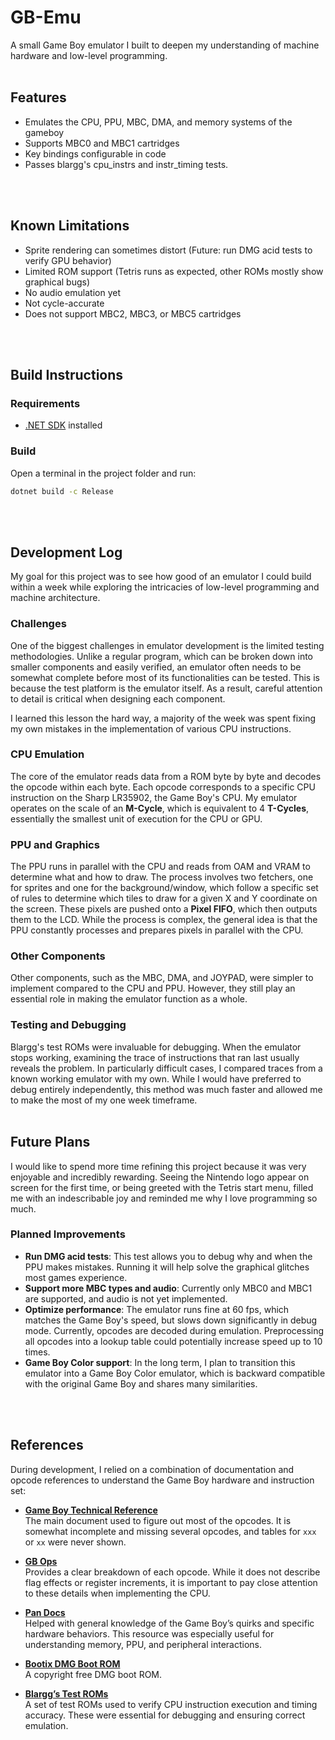 # GB-Emu
A small Game Boy emulator I built to deepen my understanding of machine hardware and low-level programming.
<br>
<br>

## Features
- Emulates the CPU, PPU, MBC, DMA, and memory systems of the gameboy
- Supports MBC0 and MBC1 cartridges
- Key bindings configurable in code
- Passes blargg's cpu_instrs and instr_timing tests.
<br>
<br>

## Known Limitations
- Sprite rendering can sometimes distort (Future: run DMG acid tests to verify GPU behavior)
- Limited ROM support (Tetris runs as expected, other ROMs mostly show graphical bugs)
- No audio emulation yet
- Not cycle-accurate
- Does not support MBC2, MBC3, or MBC5 cartridges
<br>
<br>

## Build Instructions

### Requirements
- [.NET SDK](https://dotnet.microsoft.com/download) installed

### Build
Open a terminal in the project folder and run:

```bash
dotnet build -c Release
```
<br>
<br>

## Development Log

My goal for this project was to see how good of an emulator I could build within a week while exploring the intricacies of low-level programming and machine architecture.

### Challenges
One of the biggest challenges in emulator development is the limited testing methodologies. Unlike a regular program, which can be broken down into smaller components and easily verified, an emulator often needs to be somewhat complete before most of its functionalities can be tested. This is because the test platform is the emulator itself. As a result, careful attention to detail is critical when designing each component.

I learned this lesson the hard way, a majority of the week was spent fixing my own mistakes in the implementation of various CPU instructions.

### CPU Emulation
The core of the emulator reads data from a ROM byte by byte and decodes the opcode within each byte. Each opcode corresponds to a specific CPU instruction on the Sharp LR35902, the Game Boy's CPU. My emulator operates on the scale of an **M-Cycle**, which is equivalent to 4 **T-Cycles**, essentially the smallest unit of execution for the CPU or GPU.

### PPU and Graphics
The PPU runs in parallel with the CPU and reads from OAM and VRAM to determine what and how to draw. The process involves two fetchers, one for sprites and one for the background/window, which follow a specific set of rules to determine which tiles to draw for a given X and Y coordinate on the screen. These pixels are pushed onto a **Pixel FIFO**, which then outputs them to the LCD. While the process is complex, the general idea is that the PPU constantly processes and prepares pixels in parallel with the CPU.

### Other Components
Other components, such as the MBC, DMA, and JOYPAD, were simpler to implement compared to the CPU and PPU. However, they still play an essential role in making the emulator function as a whole.

### Testing and Debugging
Blargg's test ROMs were invaluable for debugging. When the emulator stops working, examining the trace of instructions that ran last usually reveals the problem. In particularly difficult cases, I compared traces from a known working emulator with my own. While I would have preferred to debug entirely independently, this method was much faster and allowed me to make the most of my one week timeframe.
<br>
<br>

## Future Plans

I would like to spend more time refining this project because it was very enjoyable and incredibly rewarding. Seeing the Nintendo logo appear on screen for the first time, or being greeted with the Tetris start menu, filled me with an indescribable joy and reminded me why I love programming so much.

### Planned Improvements
- **Run DMG acid tests**: This test allows you to debug why and when the PPU makes mistakes. Running it will help solve the graphical glitches most games experience.  
- **Support more MBC types and audio**: Currently only MBC0 and MBC1 are supported, and audio is not yet implemented.  
- **Optimize performance**: The emulator runs fine at 60 fps, which matches the Game Boy's speed, but slows down significantly in debug mode. Currently, opcodes are decoded during emulation. Preprocessing all opcodes into a lookup table could potentially increase speed up to 10 times.  
- **Game Boy Color support**: In the long term, I plan to transition this emulator into a Game Boy Color emulator, which is backward compatible with the original Game Boy and shares many similarities.
<br>
<br>

## References

During development, I relied on a combination of documentation and opcode references to understand the Game Boy hardware and instruction set:

- **[Game Boy Technical Reference](https://gekkio.fi/files/gb-docs/gbctr.pdf)**  
  The main document used to figure out most of the opcodes. It is somewhat incomplete and missing several opcodes, and tables for `xxx` or `xx` were never shown.  

- **[GB Ops](https://izik1.github.io/gbops/)**  
  Provides a clear breakdown of each opcode. While it does not describe flag effects or register increments, it is important to pay close attention to these details when implementing the CPU.

- **[Pan Docs](https://gbdev.io/pandocs/)**  
  Helped with general knowledge of the Game Boy’s quirks and specific hardware behaviors. This resource was especially useful for understanding memory, PPU, and peripheral interactions.

- **[Bootix DMG Boot ROM](https://github.com/Ashiepaws/Bootix)**  
  A copyright free DMG boot ROM.

- **[Blargg’s Test ROMs](https://github.com/retrio/gb-test-roms)**  
  A set of test ROMs used to verify CPU instruction execution and timing accuracy. These were essential for debugging and ensuring correct emulation.

